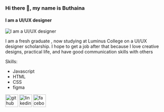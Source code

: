 
### Hi there 👋, my name is Buthaina 
#### I am a UI/UX  designer 
![I am a UI/UX  designer ](https://user-images.githubusercontent.com/113937040/235501322-e3cdefe9-33c6-428f-9e6e-fd4a41bb19e0.png)

I am a fresh graduate , now studying at Luminus College on a UI/UX designer scholarship. I hope to get a job after that because I love creative designs, practical life, and have good communication skills with others

Skills: 
* Javascript 
* HTML 
* CSS
* figma 


[<img src='https://cdn.jsdelivr.net/npm/simple-icons@3.0.1/icons/github.svg' alt='github' height='40'>](https://github.com/https://github.com/ButhainaAbuJado)  [<img src='https://cdn.jsdelivr.net/npm/simple-icons@3.0.1/icons/linkedin.svg' alt='linkedin' height='40'>](https://www.linkedin.com/in/https://www.linkedin.com/in/buthaina-abu-jado-7b058a261/)  [<img src='https://cdn.jsdelivr.net/npm/simple-icons@3.0.1/icons/facebook.svg' alt='facebook' height='40'>](https://www.facebook.com/https://www.facebook.com/buthaina.sufian?mibextid=ZbWKwL)  






